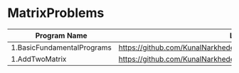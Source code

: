 # MatrixProblems

| Program Name             | Link Of Souce code                                                                   |
| ----------------- | ------------------------------------------------------------------ |
1.BasicFundamentalPrograms   |https://github.com/KunalNarkhedePatil/LogicBuilding/tree/main/FundamentalProblems
1.AddTwoMatrix               |https://github.com/KunalNarkhedePatil/LogicBuilding/tree/main/FundamentalProblems